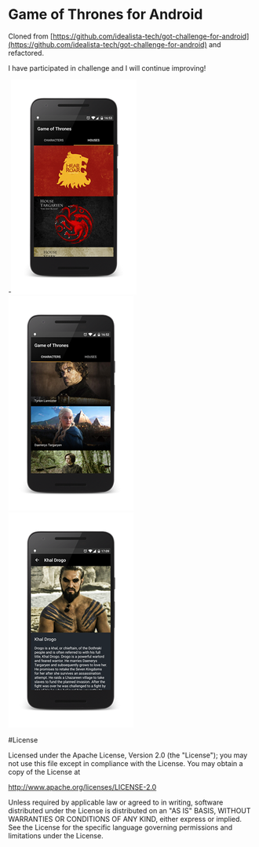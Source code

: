 # Game of Thrones for Android 


Cloned from [https://github.com/idealista-tech/got-challenge-for-android](https://github.com/idealista-tech/got-challenge-for-android) and refactored.

I have participated in challenge and I will continue improving!

-![ScreenshotListCharacters][ScreenshotListCharacters]![ScreenshotListHouses][ScreenshotListHouses]![ScreenshotDetail][ScreenshotDetail]  

#License

Licensed under the Apache License, Version 2.0 (the "License");
you may not use this file except in compliance with the License.
You may obtain a copy of the License at

  http://www.apache.org/licenses/LICENSE-2.0

Unless required by applicable law or agreed to in writing, software
distributed under the License is distributed on an "AS IS" BASIS,
WITHOUT WARRANTIES OR CONDITIONS OF ANY KIND, either express or implied.
See the License for the specific language governing permissions and
limitations under the License.

[ScreenshotListCharacters]: ./art/ScreenshotListCharacters.png
[ScreenshotListHouses]: ./art/ScreenshotListHouses.png
[ScreenshotDetail]: ./art/ScreenshotDetail.png
[GameOfThronesLink]: http://www.imdb.com/title/tt0944947/
